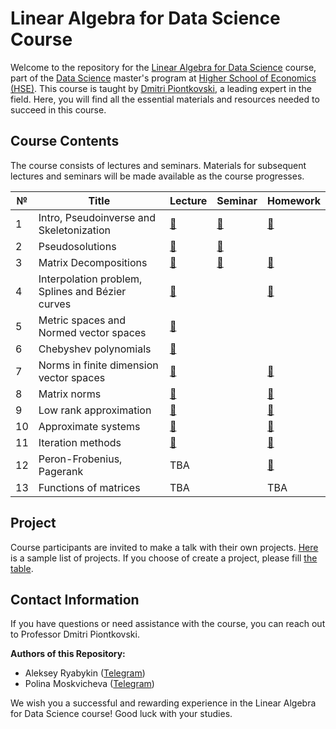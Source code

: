 # Linear Algebra for Data Science Course

Welcome to the repository for the [Linear Algebra for Data Science](https://www.hse.ru/en/edu/courses/470902553) course, part of the [Data Science](https://www.hse.ru/ma/datasci/) master's program at [Higher School of Economics (HSE)](https://www.hse.ru/). This course is taught by [Dmitri Piontkovski](https://www.hse.ru/en/org/persons/64913), a leading expert in the field. Here, you will find all the essential materials and resources needed to succeed in this course.

<!--- 
## Course Description

In the lecture course, we consider some topics of linear algebra beyond the standard first year course which are extremely important for applications. Mostly, these are applications to data analysis and machine learning, as well as to economics and statistics. We begin with inversions of rectangle matrices, that is, we discuss pseudo-inverse matrices (and their connections to the linear regression model). Among others, we discuss iteration methods (and their using in models of random walk on a graph applied to Internet search such as PageRank algorithm), matrix decompositions (such as SVD) and methods of dimension decreasing (with their connection to some image compression algorithms), and the theory of matrix norms and perturbation theory (for error estimates in matrix computations). The course includes also symbolic methods in systems of algebraic equations, approximation problems, Chebyshev polynomials, matrix functions such as exponents etc. We plan to invite some external lecturers who successfully apply linear algebra in their work. The students are also be invited to give their own talks on additional topics of applied or theoretical linear algebra.
-->
## Course Contents

The course consists of lectures and seminars. Materials for subsequent lectures and seminars will be made available as the course progresses.

№ | Title | Lecture | Seminar | Homework 
--- | --- | --- | --- |--- 
1 | Intro, Pseudoinverse and Skeletonization| [📎](https://raw.githubusercontent.com/kamranuz/linal-course-hse/master/lecture-notes/lecture01-pseudoinverse.pdf)  | [📎](https://raw.githubusercontent.com/kamranuz/linal-course-hse/master/seminars/seminar01-svd.pdf) | [📎](https://raw.githubusercontent.com/kamranuz/linal-course-hse/master/homework/dz_pseudoinverse_eng.jpg)  
2 | Pseudosolutions| [📎](https://raw.githubusercontent.com/kamranuz/linal-course-hse/master/lecture-notes/lecture02-pseudosolutions.pdf) | [📎](https://raw.githubusercontent.com/kamranuz/linal-course-hse/master/seminars/seminar02-linearregression.pdf) |  
3 | Matrix Decompositions| [📎](https://raw.githubusercontent.com/kamranuz/linal-course-hse/master/lecture-notes/lecture03-decompositions.pdf) | [📎](https://raw.githubusercontent.com/kamranuz/linal-course-hse/master/seminars/seminar03-decompositions.pdf)  | [📎](https://raw.githubusercontent.com/kamranuz/linal-course-hse/master/homework/dz_decompostions_eng.jpg) 
4 | Interpolation problem, Splines and Bézier curves| [📎](https://raw.githubusercontent.com/kamranuz/linal-course-hse/master/lecture-notes/lecture04-interpolations.pdf) |  | [📎](https://raw.githubusercontent.com/kamranuz/linal-course-hse/master/homework/dz_approximate_eng.jpg) 
5 | Metric spaces and Normed vector spaces| [📎](https://raw.githubusercontent.com/kamranuz/linal-course-hse/master/lecture-notes/lecture05-metrics.pdf) |  |  
6 | Chebyshev polynomials| [📎](https://raw.githubusercontent.com/kamranuz/linal-course-hse/master/lecture-notes/lecture06-chebyshev.pdf)  |  |   
7 | Norms in finite dimension vector spaces| [📎](https://raw.githubusercontent.com/kamranuz/linal-course-hse/master/lecture-notes/lecture07-minkowski.pdf)  |  | [📎](https://raw.githubusercontent.com/kamranuz/linal-course-hse/master/homework/dz_metrics_n_norms_eng.pdf)  
8 | Matrix norms| [📎](https://raw.githubusercontent.com/kamranuz/linal-course-hse/master/lecture-notes/lecture08-matrixnorms.pdf) |  | [📎](https://raw.githubusercontent.com/kamranuz/linal-course-hse/master/homework/dz_matrix_norms_eng.pdf) 
9 | Low rank approximation| [📎](https://raw.githubusercontent.com/kamranuz/linal-course-hse/master/lecture-notes/lecture09-approximate_rank.pdf) |  | [📎](https://raw.githubusercontent.com/kamranuz/linal-course-hse/master/homework/dz_small_rank_approx_eng.pdf) 
10 | Approximate systems| [📎](https://raw.githubusercontent.com/kamranuz/linal-course-hse/master/lecture-notes/lecture10-approximate_systems.pdf)  |  | [📎](https://raw.githubusercontent.com/kamranuz/linal-course-hse/master/homework/dz_condition_number_eng.pdf)
11 | Iteration methods | [📎](https://raw.githubusercontent.com/kamranuz/linal-course-hse/master/lecture-notes/lecture11-iteration.pdf) | | [📎](https://raw.githubusercontent.com/kamranuz/linal-course-hse/master/homework/dz_iterations_eng.pdf)  
12 | Peron-Frobenius, Pagerank | TBA | | [📎](https://raw.githubusercontent.com/kamranuz/linal-course-hse/master/lecture-notes/lecture11-iteration.pdf) | | [📎](https://raw.githubusercontent.com/kamranuz/linal-course-hse/master/homework/dz_ord_Perron_n_Pagerank_e.pdf)  
13 | Functions of matrices | TBA | | TBA

## Project 

Сourse participants are invited to make a talk with their own projects. [Here](https://raw.githubusercontent.com/kamranuz/linal-course-hse/master/homework/Project_eng_2023.pdf) is a sample list of projects. If you choose of create a project, please fill [the table](https://docs.google.com/spreadsheets/d/1IawQbKXwEAeqWrXqV4l8QZw4qbNyhHwveeCg-MGOhNY/edit?usp=sharing).


## Contact Information

If you have questions or need assistance with the course, you can reach out to Professor Dmitri Piontkovski.

**Authors of this Repository:**
- Aleksey Ryabykin ([Telegram](https://t.me/addicted_by))
- Polina Moskvicheva ([Telegram](https://t.me/gumanitariinenuzhny))

We wish you a successful and rewarding experience in the Linear Algebra for Data Science course! Good luck with your studies.
